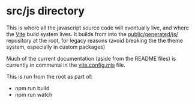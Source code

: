 # src/js directory

This is where all the javascript source code will eventually live, and where the [Vite](https://vitejs.dev/) build system lives.  It builds from into the [public/generated/js/](../../public/generated/README.md) repository at the root, for legacy reasons (avoid breaking the the theme system, especially in custom packages)

Much of the current documentation (aside from the README files) is currently in comments in the [vite.config.mjs](./vite.config.mjs) file.

This is run from the root as part of:

* npm run build
* npm run watch

